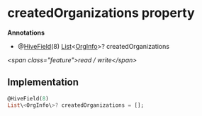 


# createdOrganizations property







**Annotations**

- @[HiveField](https:pub.dev/documentation/hive/2.2.3/hive/HiveField-class.html)(8)
[List](https:api.flutter.dev/flutter/dart-core/List-class.html)&lt;[OrgInfo](../../models_organization_org_info/OrgInfo-class.md)\>? createdOrganizations
  
_\<span class="feature"\>read / write\</span\>_






## Implementation

```dart
@HiveField(8)
List\<OrgInfo\>? createdOrganizations = [];
```







